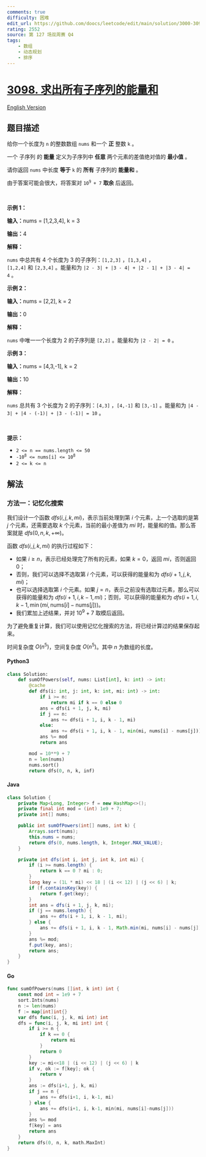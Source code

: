 ```yaml
---
comments: true
difficulty: 困难
edit_url: https://github.com/doocs/leetcode/edit/main/solution/3000-3099/3098.Find%20the%20Sum%20of%20Subsequence%20Powers/README.md
rating: 2552
source: 第 127 场双周赛 Q4
tags:
    - 数组
    - 动态规划
    - 排序
---
```


<!-- problem:start -->

# [3098. 求出所有子序列的能量和](https://leetcode.cn/problems/find-the-sum-of-subsequence-powers)

[English Version](/solution/3000-3099/3098.Find%20the%20Sum%20of%20Subsequence%20Powers/README_EN.md)

## 题目描述

<!-- description:start -->

<p>给你一个长度为 <code>n</code>&nbsp;的整数数组&nbsp;<code>nums</code>&nbsp;和一个 <strong>正</strong>&nbsp;整数&nbsp;<code>k</code>&nbsp;。</p>

<p>一个 <span data-keyword="subsequence-array">子序列</span> 的 <strong>能量</strong>&nbsp;定义为子序列中&nbsp;<strong>任意</strong>&nbsp;两个元素的差值绝对值的 <strong>最小值</strong>&nbsp;。</p>

<p>请你返回 <code>nums</code>&nbsp;中长度 <strong>等于</strong>&nbsp;<code>k</code>&nbsp;的 <strong>所有</strong>&nbsp;子序列的 <strong>能量和</strong>&nbsp;。</p>

<p>由于答案可能会很大，将答案对&nbsp;<code>10<sup>9 </sup>+ 7</code>&nbsp;<strong>取余</strong>&nbsp;后返回。</p>

<p>&nbsp;</p>

<p><strong class="example">示例 1：</strong></p>

<div class="example-block">
<p><span class="example-io"><b>输入：</b>nums = [1,2,3,4], k = 3</span></p>

<p><span class="example-io"><b>输出：</b>4</span></p>

<p><strong>解释：</strong></p>

<p><code>nums</code>&nbsp;中总共有 4 个长度为 3 的子序列：<code>[1,2,3]</code>&nbsp;，<code>[1,3,4]</code>&nbsp;，<code>[1,2,4]</code>&nbsp;和&nbsp;<code>[2,3,4]</code>&nbsp;。能量和为 <code>|2 - 3| + |3 - 4| + |2 - 1| + |3 - 4| = 4</code>&nbsp;。</p>
</div>

<p><strong class="example">示例 2：</strong></p>

<div class="example-block">
<p><span class="example-io"><b>输入：</b>nums = [2,2], k = 2</span></p>

<p><span class="example-io"><b>输出：</b>0</span></p>

<p><strong>解释：</strong></p>

<p><code>nums</code>&nbsp;中唯一一个长度为 2 的子序列是&nbsp;<code>[2,2]</code>&nbsp;。能量和为&nbsp;<code>|2 - 2| = 0</code>&nbsp;。</p>
</div>

<p><strong class="example">示例 3：</strong></p>

<div class="example-block">
<p><strong>输入：</strong><span class="example-io">nums = [4,3,-1], k = 2</span></p>

<p><span class="example-io"><b>输出：</b>10</span></p>

<p><strong>解释：</strong></p>

<p><code>nums</code>&nbsp;总共有 3 个长度为 2 的子序列：<code>[4,3]</code>&nbsp;，<code>[4,-1]</code>&nbsp;和&nbsp;<code>[3,-1]</code>&nbsp;。能量和为&nbsp;<code>|4 - 3| + |4 - (-1)| + |3 - (-1)| = 10</code>&nbsp;。</p>
</div>

<p>&nbsp;</p>

<p><strong>提示：</strong></p>

<ul>
	<li><code>2 &lt;= n == nums.length &lt;= 50</code></li>
	<li><code>-10<sup>8</sup> &lt;= nums[i] &lt;= 10<sup>8</sup> </code></li>
	<li><code>2 &lt;= k &lt;= n</code></li>
</ul>

<!-- description:end -->

## 解法

<!-- solution:start -->

### 方法一：记忆化搜索

我们设计一个函数 $dfs(i, j, k, mi)$，表示当前处理到第 $i$ 个元素，上一个选取的是第 $j$ 个元素，还需要选取 $k$ 个元素，当前的最小差值为 $mi$ 时，能量和的值。那么答案就是 $dfs(0, n, k, +\infty)$。

函数 $dfs(i, j, k, mi)$ 的执行过程如下：

-   如果 $i \geq n$，表示已经处理完了所有的元素，如果 $k = 0$，返回 $mi$，否则返回 $0$；
-   否则，我们可以选择不选取第 $i$ 个元素，可以获得的能量和为 $dfs(i + 1, j, k, mi)$；
-   也可以选择选取第 $i$ 个元素。如果 $j = n$，表示之前没有选取过元素，那么可以获得的能量和为 $dfs(i + 1, i, k - 1, mi)$；否则，可以获得的能量和为 $dfs(i + 1, i, k - 1, \min(mi, \text{nums}[i] - \text{nums}[j]))$。
-   我们累加上述结果，并对 $10^9 + 7$ 取模后返回。

为了避免重复计算，我们可以使用记忆化搜索的方法，将已经计算过的结果保存起来。

时间复杂度 $O(n^5)$，空间复杂度 $O(n^5)$。其中 $n$ 为数组的长度。

<!-- tabs:start -->

#### Python3

```python
class Solution:
    def sumOfPowers(self, nums: List[int], k: int) -> int:
        @cache
        def dfs(i: int, j: int, k: int, mi: int) -> int:
            if i >= n:
                return mi if k == 0 else 0
            ans = dfs(i + 1, j, k, mi)
            if j == n:
                ans += dfs(i + 1, i, k - 1, mi)
            else:
                ans += dfs(i + 1, i, k - 1, min(mi, nums[i] - nums[j]))
            ans %= mod
            return ans

        mod = 10**9 + 7
        n = len(nums)
        nums.sort()
        return dfs(0, n, k, inf)
```

#### Java

```java
class Solution {
    private Map<Long, Integer> f = new HashMap<>();
    private final int mod = (int) 1e9 + 7;
    private int[] nums;

    public int sumOfPowers(int[] nums, int k) {
        Arrays.sort(nums);
        this.nums = nums;
        return dfs(0, nums.length, k, Integer.MAX_VALUE);
    }

    private int dfs(int i, int j, int k, int mi) {
        if (i >= nums.length) {
            return k == 0 ? mi : 0;
        }
        long key = (1L * mi) << 18 | (i << 12) | (j << 6) | k;
        if (f.containsKey(key)) {
            return f.get(key);
        }
        int ans = dfs(i + 1, j, k, mi);
        if (j == nums.length) {
            ans += dfs(i + 1, i, k - 1, mi);
        } else {
            ans += dfs(i + 1, i, k - 1, Math.min(mi, nums[i] - nums[j]));
        }
        ans %= mod;
        f.put(key, ans);
        return ans;
    }
}
```

#### Go

```go
func sumOfPowers(nums []int, k int) int {
	const mod int = 1e9 + 7
	sort.Ints(nums)
	n := len(nums)
	f := map[int]int{}
	var dfs func(i, j, k, mi int) int
	dfs = func(i, j, k, mi int) int {
		if i >= n {
			if k == 0 {
				return mi
			}
			return 0
		}
		key := mi<<18 | (i << 12) | (j << 6) | k
		if v, ok := f[key]; ok {
			return v
		}
		ans := dfs(i+1, j, k, mi)
		if j == n {
			ans += dfs(i+1, i, k-1, mi)
		} else {
			ans += dfs(i+1, i, k-1, min(mi, nums[i]-nums[j]))
		}
		ans %= mod
		f[key] = ans
		return ans
	}
	return dfs(0, n, k, math.MaxInt)
}
```

<!-- tabs:end -->

<!-- solution:end -->

<!-- problem:end -->
